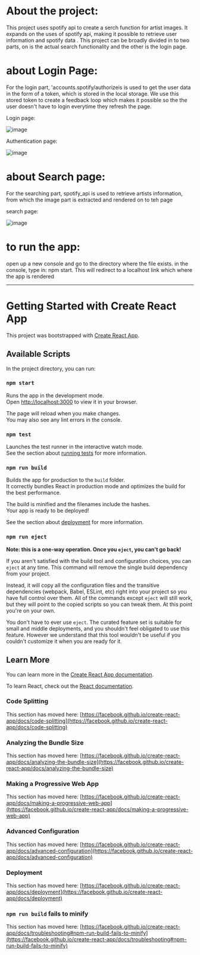 # About the project:
 This project uses spotify api to create a serch function for artist images. 
 It expands on the uses of spotify api, making it possible to retrieve user information and spotify data .
 This project can be broadly divided in to two parts, on is the actual search functionality and the other is the login page.
 
# about Login Page:
 For the login part, 'accounts.spotify/authorizeis is used to get the user data in the form of a token, which is stored in the local storage. We use this stored token to create a feedback loop which makes it possible so the the user doesn't have to login everytime they refresh the page.

Login page:

![image](https://user-images.githubusercontent.com/60610819/167289734-9b022b50-c8a5-475a-ac30-6a88e23b9c65.png)

Authentication page:

![image](https://user-images.githubusercontent.com/60610819/167289772-a6bb5a51-b2db-45cb-8207-7023cbac2609.png)

# about Search page:
For the searching part, spotify_api is used to retrieve artists information, from which the image part is extracted and rendered on to teh page

search page:

![image](https://user-images.githubusercontent.com/60610819/167290114-72ddf666-df38-4176-9e7c-2a17d86a8d19.png)

# to run the app:
open up a new console and go to the directory where the file exists.
in the console, type in: npm start.
This will redirect to a localhost link which where the app is rendered

----------------------------------------------------------------------------------------------------------------------------------------------------------------------
# Getting Started with Create React App

This project was bootstrapped with [Create React App](https://github.com/facebook/create-react-app).

## Available Scripts

In the project directory, you can run:

### `npm start`

Runs the app in the development mode.\
Open [http://localhost:3000](http://localhost:3000) to view it in your browser.

The page will reload when you make changes.\
You may also see any lint errors in the console.

### `npm test`

Launches the test runner in the interactive watch mode.\
See the section about [running tests](https://facebook.github.io/create-react-app/docs/running-tests) for more information.

### `npm run build`

Builds the app for production to the `build` folder.\
It correctly bundles React in production mode and optimizes the build for the best performance.

The build is minified and the filenames include the hashes.\
Your app is ready to be deployed!

See the section about [deployment](https://facebook.github.io/create-react-app/docs/deployment) for more information.

### `npm run eject`

**Note: this is a one-way operation. Once you `eject`, you can't go back!**

If you aren't satisfied with the build tool and configuration choices, you can `eject` at any time. This command will remove the single build dependency from your project.

Instead, it will copy all the configuration files and the transitive dependencies (webpack, Babel, ESLint, etc) right into your project so you have full control over them. All of the commands except `eject` will still work, but they will point to the copied scripts so you can tweak them. At this point you're on your own.

You don't have to ever use `eject`. The curated feature set is suitable for small and middle deployments, and you shouldn't feel obligated to use this feature. However we understand that this tool wouldn't be useful if you couldn't customize it when you are ready for it.

## Learn More

You can learn more in the [Create React App documentation](https://facebook.github.io/create-react-app/docs/getting-started).

To learn React, check out the [React documentation](https://reactjs.org/).

### Code Splitting

This section has moved here: [https://facebook.github.io/create-react-app/docs/code-splitting](https://facebook.github.io/create-react-app/docs/code-splitting)

### Analyzing the Bundle Size

This section has moved here: [https://facebook.github.io/create-react-app/docs/analyzing-the-bundle-size](https://facebook.github.io/create-react-app/docs/analyzing-the-bundle-size)

### Making a Progressive Web App

This section has moved here: [https://facebook.github.io/create-react-app/docs/making-a-progressive-web-app](https://facebook.github.io/create-react-app/docs/making-a-progressive-web-app)

### Advanced Configuration

This section has moved here: [https://facebook.github.io/create-react-app/docs/advanced-configuration](https://facebook.github.io/create-react-app/docs/advanced-configuration)

### Deployment

This section has moved here: [https://facebook.github.io/create-react-app/docs/deployment](https://facebook.github.io/create-react-app/docs/deployment)

### `npm run build` fails to minify

This section has moved here: [https://facebook.github.io/create-react-app/docs/troubleshooting#npm-run-build-fails-to-minify](https://facebook.github.io/create-react-app/docs/troubleshooting#npm-run-build-fails-to-minify)
